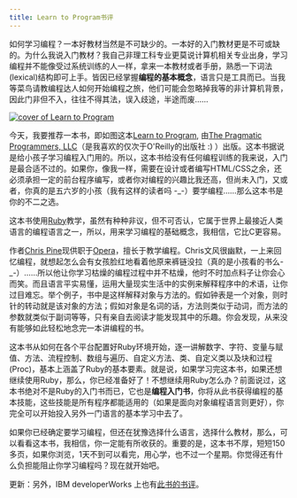 ```yaml
---
title: Learn to Program书评
---
```

如何学习编程？一本好教材当然是不可缺少的。一本好的入门教材更是不可或缺的。为什么我说入门教材？我自己非理工科专业更莫说计算机相关专业出身，学习编程并不能像受过系统训练的人一样，拿来一本教材或者手册，熟悉一下词法(lexical)结构即可上手。皆因已经掌握**编程的基本概念**，语言只是工具而已。当我等菜鸟请教编程达人如何开始编程之旅，他们可能会忽略掉我等的非计算机背景，因此门非但不入，往往不得其法，误入歧途，半途而废……

[![cover of Learn to Program](http://ec3.images-amazon.com/images/P/0976694042.01._AA240_SCLZZZZZZZ_.jpg)][0]

今天，我要推荐一本书，即如图这本[Learn to Program][0], 由[The Pragmatic Programmers, LLC][1]（是我喜欢的仅次于O'Reilly的出版社 :) ）出版。这本书据说是给小孩子学习编程入门用的。所以，这本书给没有任何编程训练的我来说，入门是最合适不过的。如果你，像我一样，需要在设计或者编写HTML/CSS之余，还必须承担一定的前台程序编写，或者你对编程的兴趣比我还高，但尚未入门，又或者，你真的是五六岁的小孩（我有这样的读者吗 -_-）要学编程……那么这本书是你的不二之选。

这本书使用[Ruby][2]教学，虽然有种种非议，但不可否认，它属于世界上最接近人类语言的编程语言之一，所以，用来学习编程的基础概念，我相信，它比C更容易。

作者[Chris Pine][3]现供职于[Opera][4]，擅长于教学编程。Chris文风很幽默，一上来回忆编程，就想起怎么会有女孩脸红地看着他原来裤链没拉（真的是小孩看的书么-_-）……所以他让你学习枯燥的编程过程中并不枯燥，他时不时加点料子让你会心而笑。而且语言平实易懂，运用大量现实生活中的实例来解释程序中的术语，让你过目难忘。举个例子，书中是这样解释对象与方法的。假如钟表是一个对象，则时针的转动就是该对象的方法；假如对象是名词的话，方法则类似于动词，而方法的参数就类似于副词等等，只有亲自去阅读才能发现其中的乐趣。你会发现，从来没有能够如此轻松地念完一本讲编程的书。

这本书从如何在各个平台配置好Ruby环境开始，逐一讲解数字、字符、变量与赋值、方法、流程控制、数组与遍历、自定义方法、类、自定义类以及块和过程(Proc)，基本上涵盖了Ruby的基本要素。就是说，如果学习完这本书，如果还想继续使用Ruby，那么，你已经准备好了！不想继续用Ruby怎么办？前面说过，这本书绝对不是Ruby的入门书而已，它也是**编程入门书**，你将从此书获得编程的基本技能，这些技能是所有程序都能适用的（如果是面向对象编程语言则更好），你完全可以开始投入另外一门语言的基本学习中去了。

如果你已经确定要学习编程，但还在犹豫选择什么语言，选择什么教材，那么，可以看看这本书，我相信，你一定能有所收获的。重要的是，这本书不厚，短短150多页，如果你浏览，1天不到可以看完，用心学，也不过一个星期。你觉得还有什么负担能阻止你学习编程吗？现在就开始吧。

更新：另外，IBM developerWorks 上也有[此书的书评][5]。

[0]: http://www.douban.com/subject/1923716/
[1]: http://www.pragmaticprogrammer.com/
[2]: http://www.ruby-lang.org/en/
[3]: http://pine.fm/
[4]: http://www.opera.com/
[5]: http://www-128.ibm.com/developerworks/cn/rational/rationaledge/content/may06/reader/pollice2.html

